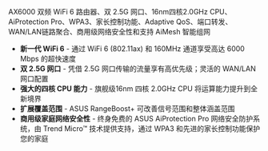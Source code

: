 AX6000 双频 WiFi 6 路由器、双 2.5G 网口、16nm四核2.0GHz CPU、AiProtection Pro、WPA3、家长控制功能、Adaptive QoS、端口转发、WAN/LAN链路聚合、商用级网络安全性和支持 AiMesh 智能组网

- **新一代 WiFi 6** - 通过 WiFi 6 (802.11ax) 和 160MHz 通道享受高达 6000 Mbps 的超快速度
- **双 2.5G 网口** - 凭借 2.5G 网口传输的流量享有高优先级；灵活的 WAN/LAN 网口配置
- **强大的四核 CPU 能力** - 旗舰级16nm 四核 2.0GHz CPU 将运算能力提升到全新境界
- **扩展覆盖范围** - ASUS RangeBoost+ 可改善信号范围和整体涵盖范围
- **商用级家庭网络安全性** - 终身免费的 ASUS AiProtection Pro 网络安全防护系统，由 Trend Micro™ 技术提供支持，通过 WPA3 和先进的家长控制功能保护您的家庭
